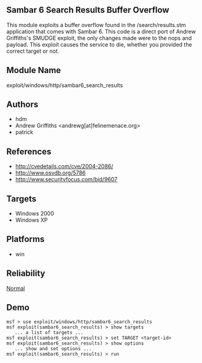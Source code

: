 ## Sambar 6 Search Results Buffer Overflow

This module exploits a buffer overflow found in the 
/search/results.stm application that comes with Sambar 6. 
This code is a direct port of Andrew Griffiths's SMUDGE 
exploit, the only changes made were to the nops and payload. 
This exploit causes the service to die, whether you provided 
the correct target or not.


## Module Name
exploit/windows/http/sambar6_search_results

## Authors
* hdm
* Andrew Griffiths <andrewg[at]felinemenace.org>
* patrick


## References
* http://cvedetails.com/cve/2004-2086/
* http://www.osvdb.org/5786
* http://www.securityfocus.com/bid/9607



## Targets
* Windows 2000
* Windows XP


## Platforms
* win

## Reliability
[Normal](https://github.com/rapid7/metasploit-framework/wiki/Exploit-Ranking)

## Demo

```
msf > use exploit/windows/http/sambar6_search_results
msf exploit(sambar6_search_results) > show targets
   ... a list of targets ...
msf exploit(sambar6_search_results) > set TARGET <target-id>
msf exploit(sambar6_search_results) > show options
   ... show and set options ...
msf exploit(sambar6_search_results) > run
```
    
    